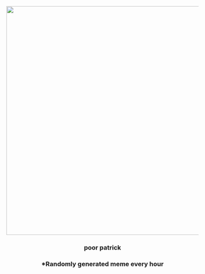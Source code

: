 <p align="center">
        <img src="https://i.redd.it/omn10rmjqrr91.jpg" width="600" height="600">
        </p>
        <h3 align="center">poor patrick</h3>
        <h3 align="center">*Randomly generated meme every hour</h3>
    